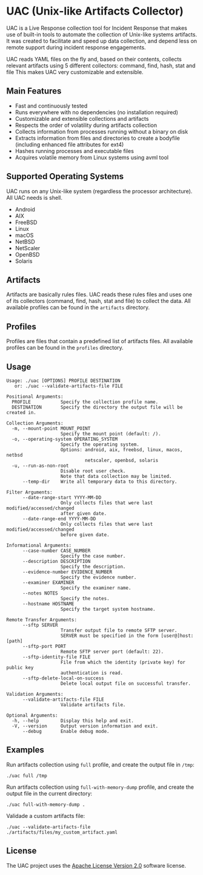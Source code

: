 # UAC (Unix-like Artifacts Collector)
UAC is a Live Response collection tool for Incident Response that makes use of built-in tools to automate the collection of Unix-like systems artifacts. It was created to facilitate and speed up data collection, and depend less on remote support during incident response engagements.

UAC reads YAML files on the fly and, based on their contents, collects relevant artifacts using 5 different collectors: command, find, hash, stat and file This makes UAC very customizable and extensible.

## Main Features
- Fast and continuously tested
- Runs everywhere with no dependencies (no installation required)
- Customizable and extensible collections and artifacts
- Respects the order of volatility during artifacts collection
- Collects information from processes running without a binary on disk
- Extracts information from files and directories to create a bodyfile (including enhanced file attributes for ext4)
- Hashes running processes and executable files
- Acquires volatile memory from Linux systems using avml tool

## Supported Operating Systems
UAC runs on any Unix-like system (regardless the processor architecture). All UAC needs is shell.

- Android
- AIX
- FreeBSD
- Linux
- macOS
- NetBSD
- NetScaler
- OpenBSD
- Solaris

## Artifacts
Artifacts are basically rules files. UAC reads these rules files and uses one of its collectors (command, find, hash, stat and file) to collect the data. All available profiles can be found in the ```artifacts``` directory.

## Profiles
Profiles are files that contain a predefined list of artifacts files. All available profiles can be found in the ```profiles``` directory.

## Usage
```
Usage: ./uac [OPTIONS] PROFILE DESTINATION
   or: ./uac --validate-artifacts-file FILE

Positional Arguments:
  PROFILE           Specify the collection profile name.
  DESTINATION       Specify the directory the output file will be created in.

Collection Arguments:
  -m, --mount-point MOUNT_POINT
                    Specify the mount point (default: /).
  -o, --operating-system OPERATING_SYSTEM
                    Specify the operating system.
                    Options: android, aix, freebsd, linux, macos, netbsd
                             netscaler, openbsd, solaris
  -u, --run-as-non-root
                    Disable root user check.
                    Note that data collection may be limited.
      --temp-dir    Write all temporary data to this directory.

Filter Arguments:
      --date-range-start YYYY-MM-DD
                    Only collects files that were last modified/accessed/changed
                    after given date.
      --date-range-end YYYY-MM-DD
                    Only collects files that were last modified/accessed/changed
                    before given date.

Informational Arguments:
      --case-number CASE_NUMBER
                    Specify the case number.
      --description DESCRIPTION
                    Specify the description.
      --evidence-number EVIDENCE_NUMBER
                    Specify the evidence number.
      --examiner EXAMINER
                    Specify the examiner name.
      --notes NOTES
                    Specify the notes.
      --hostname HOSTNAME
                    Specify the target system hostname.

Remote Transfer Arguments:
      --sftp SERVER
                    Transfer output file to remote SFTP server.
                    SERVER must be specified in the form [user@]host:[path]
      --sftp-port PORT
                    Remote SFTP server port (default: 22).
      --sftp-identity-file FILE
                    File from which the identity (private key) for public key
                    authentication is read.
      --sftp-delete-local-on-success
                    Delete local output file on successful transfer.

Validation Arguments:
      --validate-artifacts-file FILE
                    Validate artifacts file.

Optional Arguments:
  -h, --help        Display this help and exit.
  -V, --version     Output version information and exit.
      --debug       Enable debug mode.
```

## Examples
Run artifacts collection using ```full``` profile, and create the output file in ```/tmp```:
```
./uac full /tmp
```
Run artifacts collection using ```full-with-memory-dump``` profile, and create the output file in the current directory:
```
./uac full-with-memory-dump .
```
Validade a custom artifacts file:
```
./uac --validate-artifacts-file ./artifacts/files/my_custom_artifact.yaml
```

## License
The UAC project uses the [Apache License Version 2.0](LICENSE) software license.